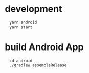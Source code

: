 # development
```shell
  yarn android
  yarn start
```
# build Android App
```shell
  cd android
  ./gradlew assembleRelease
```